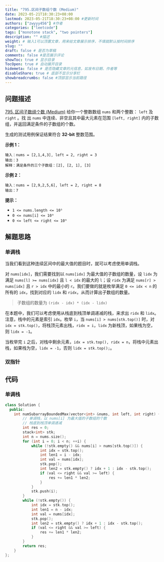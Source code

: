 ```yaml
---
title: "795.区间子数组个数 (Medium)"
date: 2023-05-21T18:30:23+08:00
lastmod: 2023-05-21T18:30:23+08:00 #更新时间
authors: ["zwyyy456"] #作者
categories: ["leetcode"]
tags: ["monotone stack", "two pointers"]
description: "" #描述
weight: # 输入1可以顶置文章，用来给文章展示排序，不填就默认按时间排序
slug: ""
draft: false # 是否为草稿
comments: false #是否展示评论
showToc: true # 显示目录
TocOpen: true # 自动展开目录
hidemeta: false # 是否隐藏文章的元信息，如发布日期、作者等
disableShare: true # 底部不显示分享栏
showbreadcrumbs: false #顶部显示当前路径
---
```

## 问题描述
[795. 区间子数组个数 (Medium)](https://leetcode.cn/problems/number-of-subarrays-with-bounded-maximum/)
给你一个整数数组 `nums` 和两个整数： `left` 及 `right` 。找
出 `nums` 中连续、非空且其中最大元素在范围 `[left, right]` 
内的子数组，并返回满足条件的子数组的个数。

生成的测试用例保证结果符合 **32-bit** 整数范围。

**示例 1：**

```
输入：nums = [2,1,4,3], left = 2, right = 3
输出：3
解释：满足条件的三个子数组：[2], [2, 1], [3]

```

**示例 2：**

```
输入：nums = [2,9,2,5,6], left = 2, right = 8
输出：7

```

**提示：**

- `1 <= nums.length <= 10⁵`
- `0 <= nums[i] <= 10⁹`
- `0 <= left <= right <= 10⁹`

## 解题思路
### 单调栈
当我们看到这种连续区间中的最大值的题目时，就可以考虑使用单调栈。

对 `nums[idx]`，我们需要找到以 `nums[idx]` 为最大值的子数组的数量，设 `lidx` 为满足 `nums[l] >= nums[idx]` 且 `l < idx` 的最大的 `l`；设 `ridx` 为满足 `nums[r] > nums[idx]` 且 `r > idx` 中的最小的 `r`。我们要做的就是枚举满足 `0 <= idx < n` 的所有的 `idx`，找到对应的 `lidx` 和 `ridx`，从而计算出子数组的数量。

> 子数组的数量为 `(ridx - idx) * (idx - lidx)`

在本题中，我们可以考虑使用从栈底到栈顶单调递减的栈，来求出 `ridx` 和 `lidx`。注意，栈中的元素是索引 `idx`。枚举 `i`，当 `nums[i] > nums[stk.top()]` 时，对 `idx = stk.top()`，将栈顶元素出栈，`ridx = i`，`lidx` 为新栈顶，如果栈为空，则 `lidx = -1`。

当枚举完 `i` 之后，对栈中剩余元素，`idx = stk.top(), ridx = n`，将栈中元素出栈，如果栈为空，`lidx = -1`，否则 `lidx = stk.top();`。

### 双指针


## 代码
### 单调栈
```cpp
class Solution {
  public:
    int numSubarrayBoundedMax(vector<int> &nums, int left, int right) {
        // 单调栈，以 nums[i] 为最大值的子数组的个数
        // 栈底到栈顶单调递减
        int res = 0;
        stack<int> stk;
        int n = nums.size();
        for (int i = 0; i < n; ++i) {
            while (!stk.empty() && nums[i] > nums[stk.top()]) {
                int idx = stk.top();
                int len1 = i - idx;
                int val = nums[idx];
                stk.pop();
                int len2 = stk.empty() ? idx + 1 : idx - stk.top();
                if (val <= right && val >= left) {
                    res += len1 * len2;
                }
            }
            stk.push(i);
        }
        while (!stk.empty()) {
            int idx = stk.top();
            int len1 = n - idx;
            int val = nums[idx];
            stk.pop();
            int len2 = stk.empty() ? idx + 1 : idx - stk.top();
            if (val <= right && val >= left) {
                res += len1 * len2;
            }
        }
        return res;
    }
};
```



